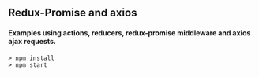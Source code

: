 ## Redux-Promise and axios
#### Examples using actions, reducers, redux-promise middleware and axios ajax requests.

```
> npm install
> npm start
```
